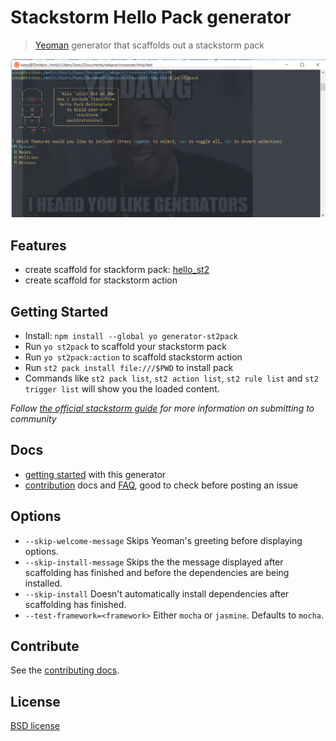 # Stackstorm Hello Pack generator

> [Yeoman](http://yeoman.io) generator that scaffolds out a stackstorm pack

![](screenshot.png)


## Features

* create scaffold for stackform pack: [hello_st2](https://docs.stackstorm.com/reference/packs.html#creating-your-first-pack)
* create scaffold for stackstorm action

## Getting Started

- Install: `npm install --global yo generator-st2pack`
- Run `yo st2pack` to scaffold your stackstorm pack
- Run `yo st2pack:action` to scaffold stackstorm action
- Run `st2 pack install file:///$PWD` to install pack
- Commands like `st2 pack list`, `st2 action list`, `st2 rule list` and `st2 trigger list` will show you the loaded content. 


*Follow [the official stackstorm guide](https://docs.stackstorm.com/reference/packs.html#submitting-a-pack-to-the-community) for more information on submitting to community*

## Docs

* [getting started](docs/README.md) with this generator
* [contribution](contributing.md) docs and [FAQ](docs/faq.md), good to check before posting an issue


## Options

- `--skip-welcome-message`
  Skips Yeoman's greeting before displaying options.
- `--skip-install-message`
  Skips the the message displayed after scaffolding has finished and before the dependencies are being installed.
- `--skip-install`
  Doesn't automatically install dependencies after scaffolding has finished.
- `--test-framework=<framework>`
  Either `mocha` or `jasmine`. Defaults to `mocha`.


## Contribute

See the [contributing docs](contributing.md).


## License

[BSD license](http://opensource.org/licenses/bsd-license.php)